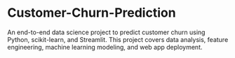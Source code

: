 # Customer-Churn-Prediction
An end-to-end data science project to predict customer churn using Python, scikit-learn, and Streamlit. This project covers data analysis, feature engineering, machine learning modeling, and web app deployment.
